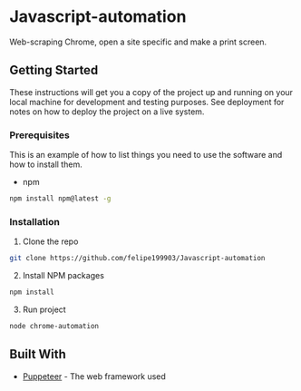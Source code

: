 # Javascript-automation

Web-scraping Chrome, open a site specific and make a print screen.

## Getting Started

These instructions will get you a copy of the project up and running on your local machine for development and testing purposes. See deployment for notes on how to deploy the project on a live system.

### Prerequisites

This is an example of how to list things you need to use the software and how to install them.
* npm
```sh
npm install npm@latest -g
```

### Installation

1. Clone the repo
```sh
git clone https://github.com/felipe199903/Javascript-automation
```
2. Install NPM packages
```sh
npm install
```
3. Run project
```sh
node chrome-automation
```

## Built With

* [Puppeteer](https://github.com/puppeteer/puppeteer) - The web framework used